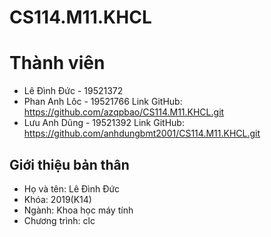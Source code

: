 # CS114.M11.KHCL
# Thành viên
-  Lê Đình Đức  - 19521372
-  Phan Anh Lôc - 19521766
    Link GitHub: https://github.com/azqpbao/CS114.M11.KHCL.git
-  Lưu Anh Dũng - 19521392
    Link GitHub: https://github.com/anhdungbmt2001/CS114.M11.KHCL.git
## Giới thiệu bản thân
- Họ và tên: Lê Đình Đức
- Khóa: 2019(K14)
- Ngành: Khoa học máy tính
- Chương trình: clc
